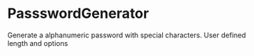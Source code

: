 # PassswordGenerator
Generate a alphanumeric password with special characters. User defined length and options
